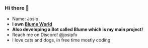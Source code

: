 ### Hi there 👋

- Name: Josip
- __I own [Blume World](https://discord.gg/MmJ3PQWVSS)__
 - __Also developing a Bot called Blume which is my main project!__
- Reach me on Discord! @josipfx
- I love cats and dogs, in free time mostly coding
